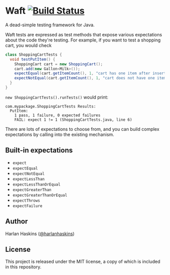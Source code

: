 # Waft [![Build Status](https://travis-ci.org/harlanhaskins/Waft.svg?branch=master)](https://travis-ci.org/harlanhaskins/Waft)
A dead-simple testing framework for Java.

Waft tests are expressed as test methods that expose various expectations
about the code they're testing.
For example, if you want to test a shopping cart, you would check

```java
class ShoppingCartTests {
  void testPutItem() {
    ShoppingCart cart = new ShoppingCart();
    cart.add(new Gallon<Milk>());
    expectEqual(cart.getItemCount(), 1, "cart has one item after insertion");
    expectNotEqual(cart.getItemCount(), 1, "cart does not have one item after insertion");
  }
}
```

`new ShoppingCartTests().runTests()` would print:

```
com.mypackage.ShoppingCartTests Results:
  PutItem:
    1 pass, 1 failure, 0 expected failures
    FAIL: expect 1 != 1 (ShoppingCartTests.java, line 6)
```

There are lots of expectations to choose from, and you can build
complex expectations by calling into the existing mechanism.

## Built-in expectations

- `expect`
- `expectEqual`
- `expectNotEqual`
- `expectLessThan`
- `expectLessThanOrEqual`
- `expectGreaterThan`
- `expectGreaterThanOrEqual`
- `expectThrows`
- `expectFailure`

## Author
Harlan Haskins ([@harlanhaskins](https://github.com/harlanhaskins))

## License
This project is released under the MIT license, a copy of which is included
in this repository.
